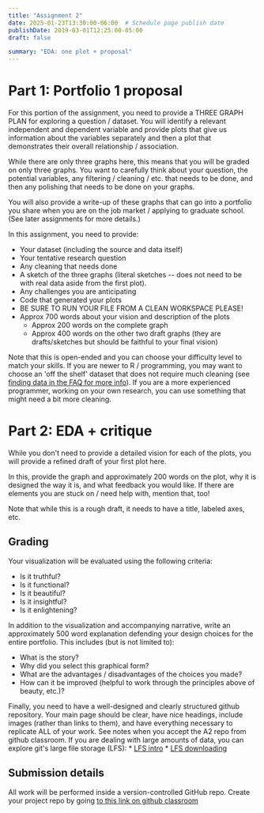 ```yaml
---
title: "Assignment 2"
date: 2025-01-23T13:30:00-06:00  # Schedule page publish date
publishDate: 2019-03-01T12:25:00-05:00
draft: false

summary: "EDA: one plot + proposal"
---
```


# Part 1: Portfolio 1 proposal

For this portion of the assignment, you need to provide a THREE GRAPH PLAN for exploring a question / dataset. You will identify a relevant independent and dependent variable and provide plots that give us information about the variables separately and then a plot that demonstrates their overall relationship / association.

While there are only three graphs here, this means that you will be graded on only three graphs. You want to carefully think about your question, the potential variables, any filtering / cleaning / etc. that needs to be done, and then any polishing that needs to be done on your graphs.

You will also provide a write-up of these graphs that can go into a portfolio you share when you are on the job market / applying to graduate school. (See later assignments for more details.)

In this assignment, you need to provide:

-   Your dataset (including the source and data itself)
-   Your tentative research question
-   Any cleaning that needs done
-   A sketch of the three graphs (literal sketches -- does not need to be with real data aside from the first plot).
-   Any challenges you are anticipating
-   Code that generated your plots
-   BE SURE TO RUN YOUR FILE FROM A CLEAN WORKSPACE PLEASE!
-   Approx 700 words about your vision and description of the plots
    -   Approx 200 words on the complete graph
    -   Approx 400 words on the other two draft graphs (they are drafts/sketches but should be faithful to your final vision)

Note that this is open-ended and you can choose your difficulty level to match your skills. If you are newer to R / programming, you may want to choose an 'off the shelf' dataset that does not require much cleaning (see [finding data in the FAQ for more info](https://macs40700.netlify.app/faq/)). If you are a more experienced programmer, working on your own research, you can use something that might need a bit more cleaning.

# Part 2: EDA + critique

While you don't need to provide a detailed vision for each of the plots, you will provide a refined draft of your first plot here.

In this, provide the graph and approximately 200 words on the plot, why it is designed the way it is, and what feedback you would like. If there are elements you are stuck on / need help with, mention that, too!

Note that while this is a rough draft, it needs to have a title, labeled axes, etc.

## Grading

Your visualization will be evaluated using the following criteria:

-   Is it truthful?
-   Is it functional?
-   Is it beautiful?
-   Is it insightful?
-   Is it enlightening?

In addition to the visualization and accompanying narrative, write an approximately 500 word explanation defending your design choices for the entire portfolio. This includes (but is not limited to):

-   What is the story?
-   Why did you select this graphical form?
-   What are the advantages / disadvantages of the choices you made?
-   How can it be improved (helpful to work through the principles above of beauty, etc.)?

Finally, you need to have a well-designed and clearly structured github repository. Your main page should be clear, have nice headings, include images (rather than links to them), and have everything necessary to replicate ALL of your work. See notes when you accept the A2 repo from github classroom. If you are dealing with large amounts of data, you can explore git's large file storage (LFS):
\* [LFS intro](https://docs.github.com/en/repositories/working-with-files/managing-large-files/about-git-large-file-storage)
\* [LFS downloading](https://git-lfs.com/)

## Submission details

All work will be performed inside a version-controlled GitHub repo. Create your project repo by going [to this link on github classroom](https://classroom.github.com/a/r_vTsv6J)
